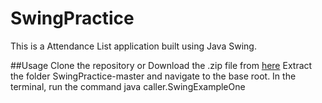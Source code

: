 # SwingPractice

This is a Attendance List application built using Java Swing.

##Usage
Clone the repository or Download the .zip file from [here]()
Extract the folder SwingPractice-master and navigate to the base root.
In the terminal, run the command java caller.SwingExampleOne
